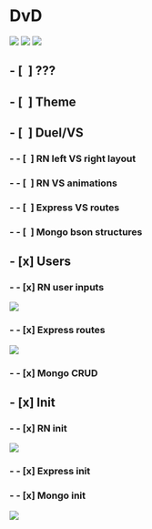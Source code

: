 # DvD
![](readme-wip-images/Screenshot_2022-09-17-07-21-09-19_f73b71075b1de7323614b647fe394240.jpg)
![](readme-wip-images/Screenshot_2022-09-17-07-21-20-96_f73b71075b1de7323614b647fe394240.jpg)
![](readme-wip-images/Screenshot_2022-09-17-07-21-46-29_f73b71075b1de7323614b647fe394240.jpg)
## - [&nbsp;&nbsp;] ???
## - [&nbsp;&nbsp;] Theme
## - [&nbsp;&nbsp;] Duel/VS
### - - [&nbsp;&nbsp;] RN left VS right layout
### - - [&nbsp;&nbsp;] RN VS animations
### - - [&nbsp;&nbsp;] Express VS routes
### - - [&nbsp;&nbsp;] Mongo bson structures
## - [x] Users
### - - [x] RN user inputs
![](readme-wip-images/Screenshot%20from%202022-09-17%2007-07-14.png)
### - - [x] Express routes
![](readme-wip-images/Screenshot%20from%202022-09-17%2007-03-43.png)
### - - [x] Mongo CRUD
## - [x] Init
### - - [x] RN init
![](readme-wip-images/Screenshot%20from%202022-09-17%2007-13-35.png)
### - - [x] Express init
### - - [x] Mongo init
![](readme-wip-images/Screenshot%20from%202022-09-17%2006-35-48.png)